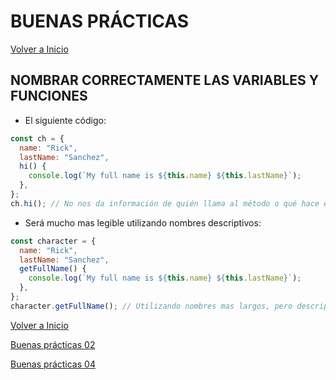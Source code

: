 # BUENAS PRÁCTICAS

[Volver a Inicio](../README.md)

## NOMBRAR CORRECTAMENTE LAS VARIABLES Y FUNCIONES

- El siguiente código:

```js
const ch = {
  name: "Rick",
  lastName: "Sanchez",
  hi() {
    console.log(`My full name is ${this.name} ${this.lastName}`);
  },
};
ch.hi(); // No nos da información de quién llama al método o qué hace el método...
```

- Será mucho mas legible utilizando nombres descriptivos:

```js
const character = {
  name: "Rick",
  lastName: "Sanchez",
  getFullName() {
    console.log(`My full name is ${this.name} ${this.lastName}`);
  },
};
character.getFullName(); // Utilizando nombres mas largos, pero descriptivos...
```

[Volver a Inicio](../README.md)

[Buenas prácticas 02](./02-GoodPractices.md)

[Buenas prácticas 04](./04-GoodPractices.md)
